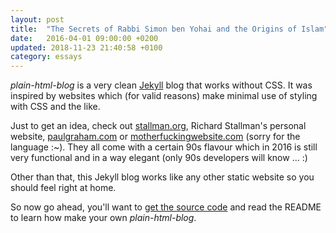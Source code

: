 ```yaml
---
layout: post
title:  "The Secrets of Rabbi Simon ben Yohai and the Origins of Islam"
date:   2016-04-01 09:00:00 +0200
updated: 2018-11-23 21:40:58 +0100
category: essays
---
```


*plain-html-blog* is a very clean [Jekyll][jekyll] blog that works without CSS. It was inspired by websites which (for valid reasons) make minimal use of styling with CSS and the like.

Just to get an idea, check out [stallman.org][stallman], Richard Stallman's personal website, [paulgraham.com][graham] or [motherfuckingwebsite.com][motherfuckingwebsite] (sorry for the language :~). They all come with a certain 90s flavour which in 2016 is still very functional and in a way elegant (only 90s developers will know &hellip; :)

Other than that, this Jekyll blog works like any other static website so you should feel right at home.

So now go ahead, you'll want to [get the source code][source-code-blog] and read the README to learn how make your own *plain-html-blog*.

[jekyll]: https://jekyllrb.com
[stallman]:   https://stallman.org
[graham]: http://www.paulgraham.com/index.html
[motherfuckingwebsite]: https://motherfuckingwebsite.com
[source-code-blog]: https://github.com/sebbas/plain-html-blog
